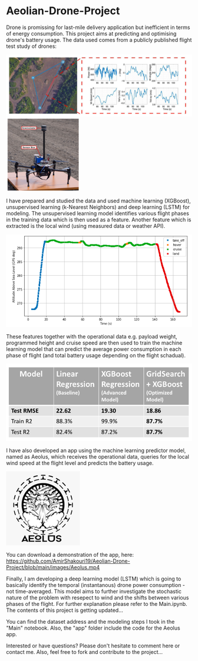 # Aeolian-Drone-Project

Drone is promissing for last-mile delivery application but inefficient in terms of energy consumption. This project aims at predicting and optimising drone's battery usage. The data used comes from a publicly published flight test study of drones:

<img src="/images/Image1.png"> <img src="/images/Image4.png" width=200 height=200>


I have prepared and studied the data and used machine learning (XGBoost), unsupervised learning (k-Nearest Neighbors) and deep learning (LSTM) for modeling. The unsupervised learning model identifies various flight phases in the training data which is then used as a feature. Another feature which is extracted is the local wind (using measured data or weather API).

<img src="/images/Image6.png">

These features together with the operational data e.g. payload weight, programmed height and cruise speed are then used to train the machine learning model that can predict the average power consumption in each phase of flight (and total battery usage depending on the flight schadual).

<img src="/images/modeling_results.png">

I have also developed an app using the machine learning predictor model, named as Aeolus, which receives the operational data, queries for the local wind speed at the flight level and predicts the battery usage.

<img src="/images/Aeolus.png" width=200 height=200>


You can download a demonstration of the app, here:
https://github.com/AmirShakouri19/Aeolian-Drone-Project/blob/main/images/Aeolus.mp4


Finally, I am developing a deep learning model (LSTM) which is going to basically identify the temporal (instantanous) drone power consumption - not time-averaged. This model aims to further investigate the stochastic nature of the problem with resepect to wind and the shifts between various phases of the flight. 
For further explanation please refer to the Main.ipynb. The contents of this project is getting updated...    

You can find the dataset address and the modeling steps I took in the "Main" notebook. Also, the "app" folder include the code for the Aeolus app.

Interested or have questions? Please don't hesitate to comment here or contact me. Also, feel free to fork and contribute to the project...
